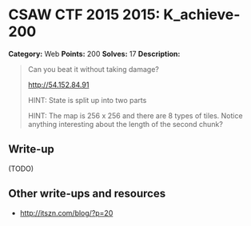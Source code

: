 # CSAW CTF 2015 2015: K_achieve-200

**Category:** Web
**Points:** 200
**Solves:** 17
**Description:**

> Can you beat it without taking damage?
>
> http://54.152.84.91
>
> HINT: State is split up into two parts
>
> HINT: The map is 256 x 256 and there are 8 types of tiles. Notice anything interesting about the length of the second chunk?


## Write-up

(TODO)

## Other write-ups and resources

* <http://itszn.com/blog/?p=20> 

